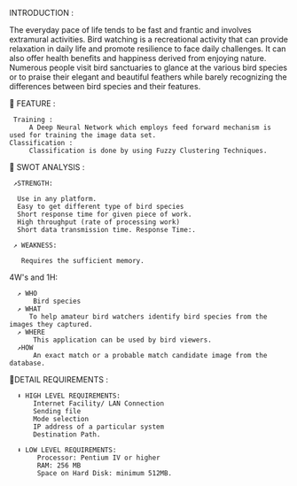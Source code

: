 INTRODUCTION :

  The everyday pace of life tends to be fast and frantic and involves extramural activities. 
  Bird watching is a recreational activity that can provide relaxation in daily life and promote resilience to face daily challenges. It can also offer health benefits and       happiness derived from enjoying nature. 
  Numerous people visit bird sanctuaries to glance at the various bird species or to praise their elegant and beautiful feathers while barely recognizing the differences between bird species and their features. 
  
🔎 FEATURE : 

     Training :
         A Deep Neural Network which employs feed forward mechanism is used for training the image data set.
    Classification :
	     Classification is done by using Fuzzy Clustering Techniques.
         
🔎 SWOT ANALYSIS : 

     ↗️STRENGTH: 
   
      Use in any platform.
      Easy to get different type of bird species
      Short response time for given piece of work.
      High throughput (rate of processing work)
      Short data transmission time. Response Time:.
      
     ↗️ WEAKNESS:
   
       Requires the sufficient memory.
       
  4W's and 1H:
  
      ↗️ WHO
          Bird species
      ↗️ WHAT
         To help amateur bird watchers identify bird species from the images they captured.
      ↗️ WHERE
          This application can be used by bird viewers.
      ↗️HOW
          An exact match or a probable match candidate image from the database.
         
🔎DETAIL REQUIREMENTS :

      ⬇️ HIGH LEVEL REQUIREMENTS:
          Internet Facility/ LAN Connection
          Sending file
          Mode selection
          IP address of a particular system
          Destination Path.
          
      ⬇️ LOW LEVEL REQUIREMENTS:
           Processor: Pentium IV or higher
           RAM: 256 MB
           Space on Hard Disk: minimum 512MB.


     
